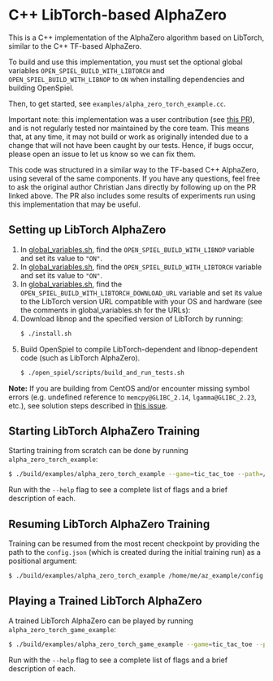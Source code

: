 # C++ LibTorch-based AlphaZero

This is a C++ implementation of the AlphaZero algorithm based on LibTorch,
similar to the C++ TF-based AlphaZero.

To build and use this implementation, you must set the optional global variables
`OPEN_SPIEL_BUILD_WITH_LIBTORCH` and `OPEN_SPIEL_BUILD_WITH_LIBNOP` to `ON` when
installing dependencies and building OpenSpiel.

Then, to get started, see `examples/alpha_zero_torch_example.cc`.

Important note: this implementation was a user contribution (see
[this PR](https://github.com/deepmind/open_spiel/pull/319)), and is not
regularly tested nor maintained by the core team. This means that, at any time,
it may not build or work as originally intended due to a change that will not
have been caught by our tests. Hence, if bugs occur, please open an issue to let
us know so we can fix them.

This code was structured in a similar way to the TF-based C++ AlphaZero, using
several of the same components. If you have any questions, feel free to ask the
original author Christian Jans directly by following up on the PR linked above.
The PR also includes some results of experiments run using this implementation
that may be useful.

## Setting up LibTorch AlphaZero

1.  In [global_variables.sh](../../scripts/global_variables.sh), find the
    `OPEN_SPIEL_BUILD_WITH_LIBNOP` variable and set its value to `"ON"`.
2.  In [global_variables.sh](../../scripts/global_variables.sh), find the
    `OPEN_SPIEL_BUILD_WITH_LIBTORCH` variable and set its value to `"ON"`.
3.  In [global_variables.sh](../../scripts/global_variables.sh), find the
    `OPEN_SPIEL_BUILD_WITH_LIBTORCH_DOWNLOAD_URL` variable and set its value to
    the LibTorch version URL compatible with your OS and hardware (see the
    comments in global_variables.sh for the URLs):
4.  Download libnop and the specified version of LibTorch by running:
    ```bash
    $ ./install.sh
    ```
5.  Build OpenSpiel to compile LibTorch-dependent and libnop-dependent code
    (such as LibTorch AlphaZero).
    ```bash
    $ ./open_spiel/scripts/build_and_run_tests.sh
    ```
    

**Note:** If you are building from CentOS and/or encounter missing symbol errors
(e.g. undefined reference to `memcpy@GLIBC_2.14`, `lgamma@GLIBC_2.23`, etc.),
see solution steps described in
[this issue](https://github.com/deepmind/open_spiel/issues/619#issuecomment-854126238).

## Starting LibTorch AlphaZero Training

Starting training from scratch can be done by running
`alpha_zero_torch_example`:
```sh
$ ./build/examples/alpha_zero_torch_example --game=tic_tac_toe --path=/home/me/az_example/
```
Run with the `--help` flag to see a complete list of flags and a brief
description of each.

## Resuming LibTorch AlphaZero Training

Training can be resumed from the most recent checkpoint by providing the path to
the `config.json` (which is created during the initial training run) as a
positional argument:
```sh
$ ./build/examples/alpha_zero_torch_example /home/me/az_example/config.json
```

## Playing a Trained LibTorch AlphaZero

A trained LibTorch AlphaZero can be played by running
`alpha_zero_torch_game_example`:
```sh
$ ./build/examples/alpha_zero_torch_game_example --game=tic_tac_toe --player1=az --player2=mcts --az_path=/home/me/az_example/ --az_checkpoint=-1
```
Run with the `--help` flag to see a complete list of flags and a brief
description of each.
